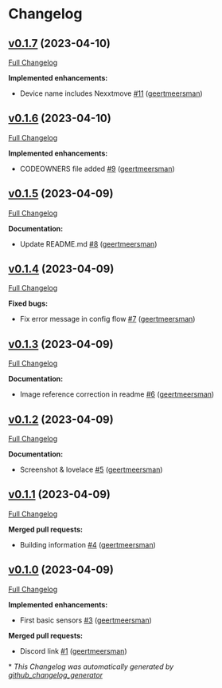 # Changelog

## [v0.1.7](https://github.com/geertmeersman/nexxtmove/tree/v0.1.7) (2023-04-10)

[Full Changelog](https://github.com/geertmeersman/nexxtmove/compare/v0.1.6...v0.1.7)

**Implemented enhancements:**

- Device name includes Nexxtmove [\#11](https://github.com/geertmeersman/nexxtmove/pull/11) ([geertmeersman](https://github.com/geertmeersman))

## [v0.1.6](https://github.com/geertmeersman/nexxtmove/tree/v0.1.6) (2023-04-10)

[Full Changelog](https://github.com/geertmeersman/nexxtmove/compare/v0.1.5...v0.1.6)

**Implemented enhancements:**

- CODEOWNERS file added [\#9](https://github.com/geertmeersman/nexxtmove/pull/9) ([geertmeersman](https://github.com/geertmeersman))

## [v0.1.5](https://github.com/geertmeersman/nexxtmove/tree/v0.1.5) (2023-04-09)

[Full Changelog](https://github.com/geertmeersman/nexxtmove/compare/v0.1.4...v0.1.5)

**Documentation:**

- Update README.md [\#8](https://github.com/geertmeersman/nexxtmove/pull/8) ([geertmeersman](https://github.com/geertmeersman))

## [v0.1.4](https://github.com/geertmeersman/nexxtmove/tree/v0.1.4) (2023-04-09)

[Full Changelog](https://github.com/geertmeersman/nexxtmove/compare/v0.1.3...v0.1.4)

**Fixed bugs:**

- Fix error message in config flow [\#7](https://github.com/geertmeersman/nexxtmove/pull/7) ([geertmeersman](https://github.com/geertmeersman))

## [v0.1.3](https://github.com/geertmeersman/nexxtmove/tree/v0.1.3) (2023-04-09)

[Full Changelog](https://github.com/geertmeersman/nexxtmove/compare/v0.1.2...v0.1.3)

**Documentation:**

- Image reference correction in readme [\#6](https://github.com/geertmeersman/nexxtmove/pull/6) ([geertmeersman](https://github.com/geertmeersman))

## [v0.1.2](https://github.com/geertmeersman/nexxtmove/tree/v0.1.2) (2023-04-09)

[Full Changelog](https://github.com/geertmeersman/nexxtmove/compare/v0.1.1...v0.1.2)

**Documentation:**

- Screenshot & lovelace [\#5](https://github.com/geertmeersman/nexxtmove/pull/5) ([geertmeersman](https://github.com/geertmeersman))

## [v0.1.1](https://github.com/geertmeersman/nexxtmove/tree/v0.1.1) (2023-04-09)

[Full Changelog](https://github.com/geertmeersman/nexxtmove/compare/v0.1.0...v0.1.1)

**Merged pull requests:**

- Building information [\#4](https://github.com/geertmeersman/nexxtmove/pull/4) ([geertmeersman](https://github.com/geertmeersman))

## [v0.1.0](https://github.com/geertmeersman/nexxtmove/tree/v0.1.0) (2023-04-09)

[Full Changelog](https://github.com/geertmeersman/nexxtmove/compare/1d36abdd895838935c52adfd1783a36ce52920fb...v0.1.0)

**Implemented enhancements:**

- First basic sensors [\#3](https://github.com/geertmeersman/nexxtmove/pull/3) ([geertmeersman](https://github.com/geertmeersman))

**Merged pull requests:**

- Discord link [\#1](https://github.com/geertmeersman/nexxtmove/pull/1) ([geertmeersman](https://github.com/geertmeersman))



\* *This Changelog was automatically generated by [github_changelog_generator](https://github.com/github-changelog-generator/github-changelog-generator)*
